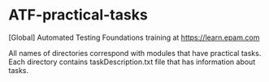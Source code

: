 # ATF-practical-tasks
[Global] Automated Testing Foundations training at https://learn.epam.com

All names of directories correspond with modules that have practical tasks. 
Each directory contains taskDescription.txt file that has information about tasks.
